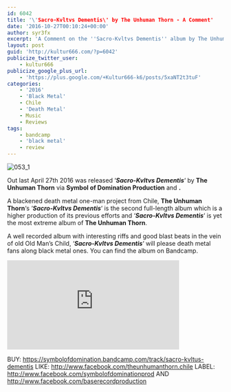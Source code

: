 ```yaml
---
id: 6042
title: '\'Sacro-Kvltvs Dementis\' by The Unhuman Thorn - A Comment'
date: '2016-10-27T00:10:24+00:00'
author: syr3fx
excerpt: 'A Comment on the ''Sacro-Kvltvs Dementis'' album by The Unhuman Thorn (2016).'
layout: post
guid: 'http://kultur666.com/?p=6042'
publicize_twitter_user:
    - kultur666
publicize_google_plus_url:
    - 'https://plus.google.com/+Kultur666-k6/posts/5xaNT2t3tuF'
categories:
    - '2016'
    - 'Black Metal'
    - Chile
    - 'Death Metal'
    - Music
    - Reviews
tags:
    - bandcamp
    - 'black metal'
    - review
---
```


![053_1](http://localhost:8080/wp-content/uploads/2016/10/053_1.jpg)

Out last April 27th 2016 was released ‘***Sacro-Kvltvs Dementis***‘ by **The Unhuman Thorn** via **Symbol of Domination Production** and **.**

A blackened death metal one-man project from Chile, **The Unhuman Thorn**‘s ‘***Sacro-Kvltvs Dementis***‘ is the second full-length album which is a higher production of its previous efforts and ‘***Sacro-Kvltvs Dementis***‘ is yet the most extreme album of **The Unhuman Thorn**.

A well recorded album with interesting riffs and good blast beats in the vein of old Old Man’s Child, ‘***Sacro-Kvltvs Dementis***‘ will please death metal fans along black metal ones. You can find the album on Bandcamp.

<iframe style="border: 0; width: 400; height: 208px;" src="https://bandcamp.com/EmbeddedPlayer/album=871094382/size=large/bgcol=333333/linkcol=e99708/tracklist=false/transparent=true/" seamless></iframe>

BUY: <https://symbolofdomination.bandcamp.com/track/sacro-kvltus-dementis>
LIKE: <http://www.facebook.com/theunhumanthorn.chile>
LABEL: <http://www.facebook.com/symbolofdominationprod> AND <http://www.facebook.com/baserecordproduction>